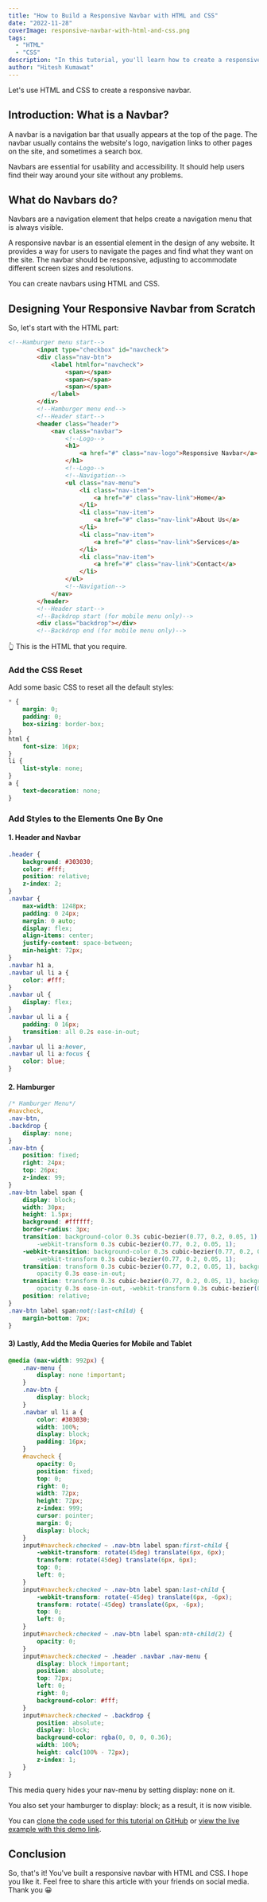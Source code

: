 ```yaml
---
title: "How to Build a Responsive Navbar with HTML and CSS"
date: "2022-11-28"
coverImage: responsive-navbar-with-html-and-css.png
tags:
  - "HTML"
  - "CSS"
description: "In this tutorial, you'll learn how to create a responsive navigation with barebones HTML and CSS."
author: "Hitesh Kumawat"
---
```

Let's use HTML and CSS to create a responsive navbar.

## Introduction: What is a Navbar?
A navbar is a navigation bar that usually appears at the top of the page. The navbar usually contains the website's logo, navigation links to other pages on the site, and sometimes a search box.

Navbars are essential for usability and accessibility. It should help users find their way around your site without any problems.

## What do Navbars do?
Navbars are a navigation element that helps create a navigation menu that is always visible.

A responsive navbar is an essential element in the design of any website. It provides a way for users to navigate the pages and find what they want on the site. The navbar should be responsive, adjusting to accommodate different screen sizes and resolutions.

You can create navbars using HTML and CSS.

## Designing Your Responsive Navbar from Scratch

So, let's start with the HTML part:

```html
<!--Hamburger menu start-->
        <input type="checkbox" id="navcheck">
        <div class="nav-btn">
            <label htmlfor="navcheck">
                <span></span>
                <span></span>
                <span></span>
            </label>
        </div>
        <!--Hamburger menu end-->
        <!--Header start-->
        <header class="header">
            <nav class="navbar">
                <!--Logo-->
                <h1>
                    <a href="#" class="nav-logo">Responsive Navbar</a>
                </h1>
                <!--Logo-->
                <!--Navigation-->
                <ul class="nav-menu">
                    <li class="nav-item">
                        <a href="#" class="nav-link">Home</a>
                    </li>
                    <li class="nav-item">
                        <a href="#" class="nav-link">About Us</a>
                    </li>
                    <li class="nav-item">
                        <a href="#" class="nav-link">Services</a>
                    </li>
                    <li class="nav-item">
                        <a href="#" class="nav-link">Contact</a>
                    </li>
                </ul>
                <!--Navigation-->
            </nav>
        </header>
        <!--Header start-->
        <!--Backdrop start (for mobile menu only)-->
        <div class="backdrop"></div>
        <!--Backdrop end (for mobile menu only)-->
```
👆 This is the HTML that you require.

### Add the CSS Reset

Add some basic CSS to reset all the default styles:

```css
* {
    margin: 0;
    padding: 0;
    box-sizing: border-box;
}
html {
    font-size: 16px;
}
li {
    list-style: none;
}
a {
    text-decoration: none;
}
```
### Add Styles to the Elements One By One

#### 1. Header and Navbar

```css
.header {
    background: #303030;
    color: #fff;
    position: relative;
    z-index: 2;
}
.navbar {
    max-width: 1248px;
    padding: 0 24px;
    margin: 0 auto;
    display: flex;
    align-items: center;
    justify-content: space-between;
    min-height: 72px;
}
.navbar h1 a,
.navbar ul li a {
    color: #fff;
}
.navbar ul {
    display: flex;
}
.navbar ul li a {
    padding: 0 16px;
    transition: all 0.2s ease-in-out;
}
.navbar ul li a:hover,
.navbar ul li a:focus {
    color: blue;
}
```

#### 2. Hamburger

```css
/* Hamburger Menu*/
#navcheck,
.nav-btn,
.backdrop {
    display: none;
}
.nav-btn {
    position: fixed;
    right: 24px;
    top: 26px;
    z-index: 99;
}
.nav-btn label span {
    display: block;
    width: 30px;
    height: 1.5px;
    background: #ffffff;
    border-radius: 3px;
    transition: background-color 0.3s cubic-bezier(0.77, 0.2, 0.05, 1), opacity 0.3s ease-in-out,
        -webkit-transform 0.3s cubic-bezier(0.77, 0.2, 0.05, 1);
    -webkit-transition: background-color 0.3s cubic-bezier(0.77, 0.2, 0.05, 1), opacity 0.3s ease-in-out,
        -webkit-transform 0.3s cubic-bezier(0.77, 0.2, 0.05, 1);
    transition: transform 0.3s cubic-bezier(0.77, 0.2, 0.05, 1), background-color 0.3s cubic-bezier(0.77, 0.2, 0.05, 1),
        opacity 0.3s ease-in-out;
    transition: transform 0.3s cubic-bezier(0.77, 0.2, 0.05, 1), background-color 0.3s cubic-bezier(0.77, 0.2, 0.05, 1),
        opacity 0.3s ease-in-out, -webkit-transform 0.3s cubic-bezier(0.77, 0.2, 0.05, 1);
    position: relative;
}
.nav-btn label span:not(:last-child) {
    margin-bottom: 7px;
}
```

#### 3) Lastly, Add the Media Queries for Mobile and Tablet

```css
@media (max-width: 992px) {
    .nav-menu {
        display: none !important;
    }
    .nav-btn {
        display: block;
    }
    .navbar ul li a {
        color: #303030;
        width: 100%;
        display: block;
        padding: 16px;
    }
    #navcheck {
        opacity: 0;
        position: fixed;
        top: 0;
        right: 0;
        width: 72px;
        height: 72px;
        z-index: 999;
        cursor: pointer;
        margin: 0;
        display: block;
    }
    input#navcheck:checked ~ .nav-btn label span:first-child {
        -webkit-transform: rotate(45deg) translate(6px, 6px);
        transform: rotate(45deg) translate(6px, 6px);
        top: 0;
        left: 0;
    }
    input#navcheck:checked ~ .nav-btn label span:last-child {
        -webkit-transform: rotate(-45deg) translate(6px, -6px);
        transform: rotate(-45deg) translate(6px, -6px);
        top: 0;
        left: 0;
    }
    input#navcheck:checked ~ .nav-btn label span:nth-child(2) {
        opacity: 0;
    }
    input#navcheck:checked ~ .header .navbar .nav-menu {
        display: block !important;
        position: absolute;
        top: 72px;
        left: 0;
        right: 0;
        background-color: #fff;
    }
    input#navcheck:checked ~ .backdrop {
        position: absolute;
        display: block;
        background-color: rgba(0, 0, 0, 0.36);
        width: 100%;
        height: calc(100% - 72px);
        z-index: 1;
    }
}
```

This media query hides your nav-menu by setting display: none on it.

You also set your hamburger to display: block; as a result, it is now visible.

You can [clone the code used for this tutorial on GitHub](https://github.com/Hiteshkumawat/responsive-navbar) or [view the live example with this demo link](https://responsive-navbar-html-css.netlify.app/).

## Conclusion
So, that's it! You've built a responsive navbar with HTML and CSS. I hope you like it. Feel free to share this article with your friends on social media. Thank you 😀

